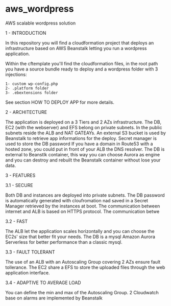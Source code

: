# aws_wordpress
AWS scalable wordpress solution

1 - INTRODUCTION

In this repository you will find a cloudformation project that deploys an infrastructure based on AWS Beanstalk letting you run a wordpress application.

Within the cftemplate you'll find the cloudformation files, in the root path you have a source bundle ready to deploy and a wordpress folder with 3 injections:

    1- custom wp-config.php
    2- .platform folder
    3- .ebextensions folder

See section HOW TO DEPLOY APP for more details.

2 - ARCHITECTURE

The application is deployed on a 3 Tiers and 2 AZs infrastructure. The DB, EC2 (with the webserver) and EFS belong on private subnets. In the public subnets reside the ALB and NAT GATEAYs. An external S3 bucket is used by Beanstalk to retrieve app informations for the deploy. Secret manager is used to store the DB password If you have a domain in Route53 with a hosted zone, you could put in front of your ALB the DNS resolver. The DB is external to Beanstlk container, this way you can choose Aurora as engine and you can destroy and rebuilt the Beanstalk container without lose your data.

3 - FEATURES

3.1 - SECURE

Both DB and instances are deployed into private subnets. The DB password is automatically generated with cloufromation nad saved in a Secret Manager retrieved by the instances at boot. The communication between internet and ALB is based on HTTPS protocol. The communication betwe

3.2 - FAST

The ALB let the application scales horizontally and you can choose the EC2s' size that better fit your needs. The DB is a mysql Amazon Aurora Serverless for better performance than a classic mysql.

3.3 - FAULT TOLERANT

The use of an ALB with an Autoscaling Group covering 2 AZs ensure fault tollerance. The EC2 share a EFS to store the uploaded files through the web application interface.

3.4 - ADAPTIVE TO AVERAGE LOAD

You can define the min and max of the Autoscaling Group. 2 Cloudwatch base on alarms are implemented by Beanstalk